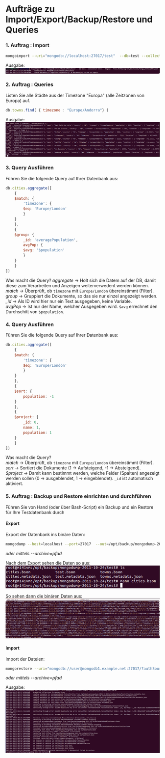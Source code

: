 # Aufträge zu Import/Export/Backup/Restore und Queries
### 1. Auftrag : Import  
```bash
mongoimport --uri="mongodb://localhost:27017/test"  --db=test --collection=towns --legacy --file=/home/vagrant/Downloads/mongo_cities1000.json
```
Ausgabe:  
![MongoDB Daten import](mongoimport.png)  

### 2. Auftrag : Queries  
Listen Sie alle Städte aus der Timezone "Europa" (alle Zeitzonen von Europa) auf.  
```javascript
db.towns.find( { timezone : "Europe/Andorra"} )
```
Ausgabe:  
![Auflistung Europe/Andorra](europe.png)  

### 3. Query Ausführen  
Führen Sie die folgende Query auf Ihrer Datenbank aus:  
```javascript
db.cities.aggregate([
    {
    $match: {
        'timezone': {
        $eq: 'Europe/London'
        }
    }
    },
    {
    $group: {
        _id: 'averagePopulation',
        avgPop: {
        $avg: '$population'
        }
    }
    }
])
```
Was macht die Query?
*aggregate* -> Holt sich die Datem auf der DB, damit diese zum Verarbeiten und Anzeigen weiterverwedent werden können.   
*match* -> Überprüft, ob `timezone` mit `Europe/London` übereinstimmt (Filter).  
*group* -> Gruppiert die Dokumente, so das sie nur einzel angezeigt werden.  
*_id* -> Als ID wird hier nur ein Text ausgegeben, keine Variable.  
*avgPop* -> Ist nur der Name, welcher Ausgegeben wird. `$avg` errechnet den Durchschitt von `$population`.  

### 4. Query Ausführen  
Führen Sie die folgende Query auf Ihrer Datenbank aus:
```javascript
db.cities.aggregate([
    {
    $match: {
        'timezone': {
        $eq: 'Europe/London'
        }
    }
    },
    {
    $sort: {
        population: -1
    }
    },
    {
    $project: {
        _id: 0,
        name: 1,
        population: 1
    }
    }
])
```
Was macht die Query?  
*match* -> Überprüft, ob `timezone` mit `Europe/London` übereinstimmt (Filter).  
*sort* -> Sortiert die Dokumente (1 -> Aufsteigend, -1 -> Absteigend).  
*$project* -> Damit kann bestimmt werden, welche Felder (Spalten) angezeigt werden sollen (0 -> ausgeblendet, 1 -> eingeblendet). `_id` ist automatisch aktiviert.

### 5. Auftrag : Backup und Restore einrichten und durchführen
Führen Sie von Hand (oder über Bash-Script) ein Backup und ein Restore für Ihre Testdatenbank durch

#### Export
Export der Datenbank ins binäre Daten:  
```bash
mongodump --host=localhost --port=27017  --out=/opt/backup/mongodump-2011-10-24
```
*oder mittels --archive=pfad*

Nach dem Export sehen die Daten so aus:  
![Datenexport](export.png)  

So sehen dann die binären Daten aus:  
![Beispiel binär](beispiel.png)  

#### Import
Import der Dateien:  
```bash
mongorestore --uri="mongodb://user@mongodb1.example.net:27017/?authSource=admin" /opt/backup/mongodump-2011-10-24
```
*oder mittels --archive=pfad*

Ausgabe:  
![Datenimport](import.png)  